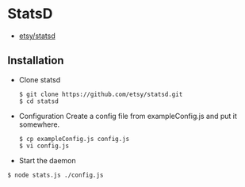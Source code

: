 # StatsD
- [etsy/statsd](https://github.com/etsy/statsd)

## Installation
- Clone statsd

  ```
  $ git clone https://github.com/etsy/statsd.git
  $ cd statsd
  ```

- Configuration
  Create a config file from exampleConfig.js and put it somewhere.
  ```
  $ cp exampleConfig.js config.js
  $ vi config.js
  ```

- Start the daemon
 
 ```
 $ node stats.js ./config.js
 ```